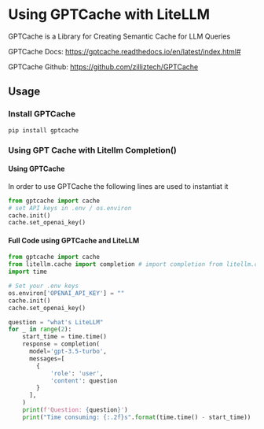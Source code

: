 # Using GPTCache with LiteLLM

GPTCache is a Library for Creating Semantic Cache for LLM Queries

GPTCache Docs: https://gptcache.readthedocs.io/en/latest/index.html#

GPTCache Github: https://github.com/zilliztech/GPTCache

## Usage

### Install GPTCache
```
pip install gptcache
```

### Using GPT Cache with Litellm Completion()

#### Using GPTCache
In order to use GPTCache the following lines are used to instantiat it
```python
from gptcache import cache
# set API keys in .env / os.environ
cache.init()
cache.set_openai_key()
```

#### Full Code using GPTCache and LiteLLM
```python
from gptcache import cache
from litellm.cache import completion # import completion from litellm.cache
import time

# Set your .env keys 
os.environ['OPENAI_API_KEY'] = ""
cache.init()
cache.set_openai_key()

question = "what's LiteLLM"
for _ in range(2):
    start_time = time.time()
    response = completion(
      model='gpt-3.5-turbo',
      messages=[
        {
            'role': 'user',
            'content': question
        }
      ],
    )
    print(f'Question: {question}')
    print("Time consuming: {:.2f}s".format(time.time() - start_time))
```

